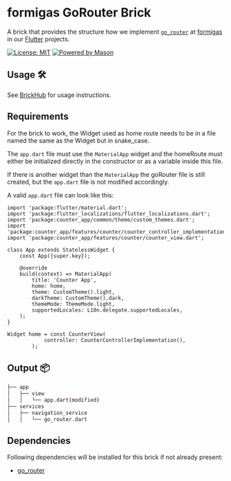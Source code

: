 # formigas GoRouter Brick

A brick that provides the structure how we implement [`go_router`][go_router_link] at [formigas][formigas_link] in our [Flutter][flutter_link] projects.

[![License: MIT][license_badge]][license_link]
[![Powered by Mason][mason_badge]][mason_link]

## Usage 🛠️

See [BrickHub][brick_hub_usage_link] for usage instructions.

## Requirements

For the brick to work, the Widget used as home route needs to be in a file named the same as the Widget but in snake_case.

The `app.dart` file must use the `MaterialApp` widget and the homeRoute must either be initialized directly in the constructor or as a variable inside this file.

If there is another widget than the `MaterialApp` the goRouter file is still created, but the `app.dart` file is not modified accordingly.

A valid `app.dart` file can look like this:
```
import 'package:flutter/material.dart';
import 'package:flutter_localizations/flutter_localizations.dart';
import 'package:counter_app/common/theme/custom_themes.dart';
import 'package:counter_app/features/counter/counter_controller_implementation.dart';
import 'package:counter_app/features/counter/counter_view.dart';

class App extends StatelessWidget {
    const App({super.key});

    @override
    build(context) => MaterialApp(
        title: 'Counter App',
        home: home,
        theme: CustomTheme().light,
        darkTheme: CustomTheme().dark,
        themeMode: ThemeMode.light,
        supportedLocales: L10n.delegate.supportedLocales,
    );
}

Widget home = const CounterView(
            controller: CounterControllerImplementation(),
        );
```
## Output 📦

```sh
├── app 
│   ├── view
│   │   └── app.dart(modified)
├── services
│   ├── navigation_service
│   │   └── go_router.dart
```
## Dependencies
Following dependencies will be installed for this brick if not already present:

* [go_router][go_router_link]

[license_badge]: https://img.shields.io/badge/license-MIT-blue.svg
[license_link]: https://opensource.org/licenses/MIT
[formigas_link]: https://formigas.io
[mason_link]: https://github.com/felangel/mason
[mason_cli_link]: https://github.com/felangel/mason/tree/master/packages/mason_cli
[mason_badge]: https://img.shields.io/endpoint?url=https%3A%2F%2Ftinyurl.com%2Fmason-badge
[flutter_link]:https://flutter.dev/
[go_router_link]:https://pub.dev/packages/go_router
[brick_hub_usage_link]:https://brickhub.dev/bricks/formigas_go_router#usage
